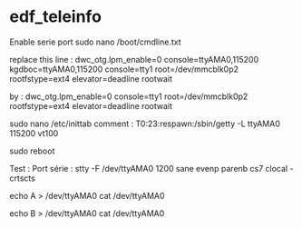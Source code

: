 edf_teleinfo
============


Enable serie port
sudo nano /boot/cmdline.txt

replace this line  :
dwc_otg.lpm_enable=0 console=ttyAMA0,115200 kgdboc=ttyAMA0,115200 console=tty1
root=/dev/mmcblk0p2 rootfstype=ext4 elevator=deadline rootwait

by : 
dwc_otg.lpm_enable=0 console=tty1 root=/dev/mmcblk0p2 rootfstype=ext4
elevator=deadline rootwait

sudo nano /etc/inittab
comment : 
T0:23:respawn:/sbin/getty -L ttyAMA0 115200 vt100

sudo reboot

Test : 
Port série :
stty -F /dev/ttyAMA0 1200 sane evenp parenb cs7 clocal -crtscts

echo A > /dev/ttyAMA0
cat /dev/ttyAMA0

echo B > /dev/ttyAMA0
cat /dev/ttyAMA0
